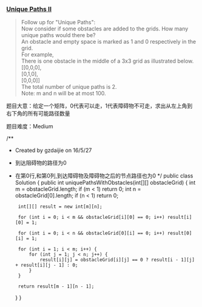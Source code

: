 ### [Unique Paths II](https://leetcode.com/problems/unique-paths-ii/)

> Follow up for "Unique Paths": <br/>
> Now consider if some obstacles are added to the grids. How many unique paths would there be? <br/>
> An obstacle and empty space is marked as 1 and 0 respectively in the grid. <br/>
> For example, <br/>
> There is one obstacle in the middle of a 3x3 grid as illustrated below. <br/>
>  [[0,0,0], <br/>
>   [0,1,0], <br/>
>   [0,0,0]] <br/>
> The total number of unique paths is 2. <br/>
> Note: m and n will be at most 100.

题目大意：给定一个矩阵，0代表可以走，1代表障碍物不可走，求出从左上角到右下角的所有可能路径数量

题目难度：Medium

/**
 * Created by gzdaijie on 16/5/27
 * 到达阻碍物的路径为0
 * 在第0行,和第0列,到达障碍物及障碍物之后的节点路径也为0
 */
public class Solution {
    public int uniquePathsWithObstacles(int[][] obstacleGrid) {
        int m = obstacleGrid.length;
        if (m < 1) return 0;
        int n = obstacleGrid[0].length;
        if (n < 1) return 0;

        int[][] result = new int[m][n];

        for (int i = 0; i < m && obstacleGrid[i][0] == 0; i++) result[i][0] = 1;

        for (int i = 0; i < n && obstacleGrid[0][i] == 0; i++) result[0][i] = 1;

        for (int i = 1; i < m; i++) {
            for (int j = 1; j < n; j++) {
                result[i][j] = obstacleGrid[i][j] == 0 ? result[i - 1][j] + result[i][j - 1] : 0;
            }
        }

        return result[m - 1][n - 1];
    }
}